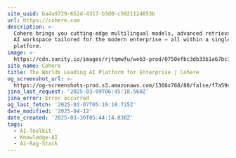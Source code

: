 ```yaml
---
site_uuid: ba4a9729-652d-4317-b3d0-c5021124853b
url: https://cohere.com
description: >-
  Cohere brings you cutting-edge multilingual models, advanced retrieval, and an
  AI workspace tailored for the modern enterprise — all within a single, secure
  platform.
image: >-
  https://cdn.sanity.io/images/rjtqmwfu/web3-prod/0750efbc3db33b1a67bc77575525b076f0137f26-1200x630.jpg?w=1200&h=630
site_name: Cohere
title: The Worlds Leading AI Platform for Enterprise | Cohere
og_screenshot_url: >-
  https://og-screenshots-prod.s3.amazonaws.com/1366x768/80/false/f7a59c043f8227ec0e6a693916ca70f219373e38c3d17545ecb06cb69536c237.jpeg
jina_last_request: '2025-03-09T06:45:18.560Z'
jina_error: Error occurred
og_last_fetch: '2025-03-07T05:19:18.725Z'
date_modified: '2025-04-12'
date_created: '2025-03-30T05:44:14.838Z'
tags:
  - AI-Toolkit
  - Knowledge-AI
  - Ai-Rag-Stack
---
```





































